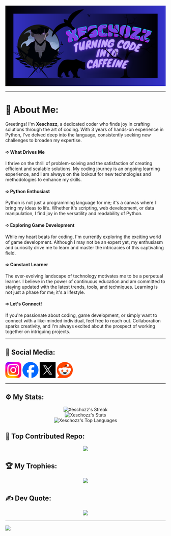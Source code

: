 ![Banner](https://github.com/Xeschozz/Xeschozz/blob/main/Images/GitHub%20Banner.png)

---

# 💫 About Me:
Greetings! I'm **Xeschozz**, a dedicated coder who finds joy in crafting solutions through the art of coding. With 3 years of hands-on experience in Python, I've delved deep into the language, consistently seeking new challenges to broaden my expertise.<br>

#### ➪ What Drives Me
I thrive on the thrill of problem-solving and the satisfaction of creating efficient and scalable solutions. My coding journey is an ongoing learning experience, and I am always on the lookout for new technologies and methodologies to enhance my skills.<br>

#### ➪ Python Enthusiast
Python is not just a programming language for me; it's a canvas where I bring my ideas to life. Whether it's scripting, web development, or data manipulation, I find joy in the versatility and readability of Python.<br>

#### ➪ Exploring Game Development
While my heart beats for coding, I'm currently exploring the exciting world of game development. Although I may not be an expert yet, my enthusiasm and curiosity drive me to learn and master the intricacies of this captivating field.<br>

#### ➪ Constant Learner
The ever-evolving landscape of technology motivates me to be a perpetual learner. I believe in the power of continuous education and am committed to staying updated with the latest trends, tools, and techniques. Learning is not just a phase for me; it's a lifestyle.<br>

#### ➪ Let's Connect!
If you're passionate about coding, game development, or simply want to connect with a like-minded individual, feel free to reach out. Collaboration sparks creativity, and I'm always excited about the prospect of working together on intriguing projects.

---

## 🔗 Social Media:
[<img src="https://github.com/Xeschozz/Xeschozz/blob/main/Logo/Instagram.png" alt="Instagram" width="50"/>](https://www.instagram.com/xeschozz/)
[<img src="https://github.com/Xeschozz/Xeschozz/blob/main/Logo/Facebook.png" alt="Facebook" width="50"/>](https://www.facebook.com/profile.php?id=100095121948273)
[<img src="https://github.com/Xeschozz/Xeschozz/blob/main/Logo/Twitter.jpg" alt="X" width="50"/>](https://x.com/xeschozz)
[<img src="https://github.com/Xeschozz/Xeschozz/blob/main/Logo/Reddit.jpg" alt="Reddit" width="50"/>](https://www.reddit.com/user/Xeschozz/)

---

## ⚙ My Stats:
<div align = "center">

![Xeschozz's Streak](https://github-readme-streak-stats.herokuapp.com/?user=Xeschozz&theme=radical&hide_border=true)<br>
![Xeschozz's Stats](https://github-readme-stats.vercel.app/api?username=Xeschozz&theme=radical&show_icons=true&hide_border=true&count_private=true)<br>
![Xeschozz's Top Languages](https://github-readme-stats.vercel.app/api/top-langs/?username=Xeschozz&theme=radical&show_icons=true&hide_border=true&layout=compact)

</div>

## 🔼 Top Contributed Repo:
<div align = "center">
  
![](https://github-contributor-stats.vercel.app/api?username=Xeschozz&limit=5&theme=radical&hide_border=true&combine_all_yearly_contributions=true)

</div>

## 🏆 My Trophies:
<div align = "center">
  
![](https://github-profile-trophy.vercel.app/?username=Xeschozz&theme=radical&no-frame=true&no-bg=true&margin-w=4)

</div>

## ✍ Dev Quote:
<div align = "center">
  
![](https://quotes-github-readme.vercel.app/api?type=horizontal&theme=radical)

</div>

---

[![](https://visitcount.itsvg.in/api?id=Xeschozz&icon=2&color=12)](https://visitcount.itsvg.in)

